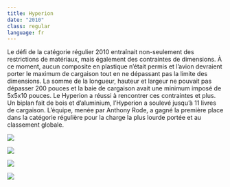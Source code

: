 ```yaml
---
title: Hyperion
date: "2010"
class: regular
language: fr
---
```

Le défi de la catégorie régulier 2010 entraînait non-seulement des restrictions de matériaux, mais également des contraintes de dimensions. À ce moment, aucun composite en plastique n’était permis et l’avion devraient porter le maximum de cargaison tout en ne dépassant pas la limite des dimensions. La somme de la longueur, hauteur et largeur ne pouvait pas dépasser 200 pouces et la baie de cargaison avait une minimum imposé de 5x5x10 pouces. Le Hyperion a réussi à rencontrer ces contraintes et plus. Un biplan fait de bois et d’aluminium, l’Hyperion a soulevé jusqu’à 11 livres de cargaison. L’équipe, menée par Anthony Rode, a gagné la première place dans la catégorie régulière pour la charge la plus lourde portée et au classement globale. 

![](https://res.cloudinary.com/decninixz/image/upload/v1595341508/Hyperion_1_vfilic.jpg)

![](https://res.cloudinary.com/decninixz/image/upload/v1595341508/Hyperion_3_jw33ne.jpg)

![](https://res.cloudinary.com/decninixz/image/upload/v1595341508/Hyperion_4_wdt7fu.jpg)

![](https://res.cloudinary.com/decninixz/image/upload/v1595341508/Hyperion_8_nwe0gh.jpg)